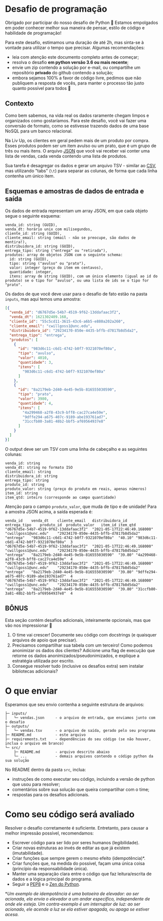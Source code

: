 # Desafio de programação

Obrigado por participar do nosso desafio de Python 🐍 Estamos empolgados em poder conhecer melhor sua maneira de pensar, estilo de código e habilidade de programação!

Para este desafio, estimamos uma duração de até 2h, mas sinta-se à vontade para utilizar o tempo que precisar. Algumas recomendações:

- leia com atenção este documento completo antes de começar;
- resolva o desafio **em python versão 3.6 ou mais recente**;
- envie um zip contendo a solução por e-mail, ou compartilhe um repositório **privado** do github contendo a solução;
- embora sejamos 100% a favor de código livre, pedimos que não publiquem a resposta de vocês, para manter o processo tão justo quanto possível para todos 🙂

## Contexto

Como bem sabemos, na vida real os dados raramente chegam limpos e organizados como gostaríamos. Para este desafio, você vai fazer uma conversão de formato, como se estivesse trazendo dados de uma base NoSQL para um banco relacional.

Na Liv Up, os clientes em geral pedem mais de um produto por compra. Esses produtos podem ser um item avulso ou um prato, que é um grupo de três ou mais itens. O arquivo [JSON](https://pt.wikipedia.org/wiki/JSON) que você vai receber vai conter uma lista de vendas, cada venda contendo uma lista de produtos.

Sua tarefa é desagregar os dados e gerar um arquivo TSV - similar ao [CSV](https://pt.wikipedia.org/wiki/Comma-separated_values), mas utilizando "tabs" (`\t`) para separar as colunas, de forma que cada linha contenha um único item.

## Esquemas e amostras de dados de entrada e saída

Os dados de entrada representam um array JSON, em que cada objeto segue o seguinte esquema:

```
venda_id: string (GUID),
venda_dt: horário unix com milisegundos,
cliente_id: string (GUID),
cliente_email: string (email - não se preocupe, são dados de mentira!),
distribuidora_id: string (GUID),
entrega_tipo: string ("entrega" ou "retirada"),
produtos: array de objetos JSON com o seguinte schema:
  id: string (GUID),
  tipo: string ("avulso" ou "prato"),
  valor: integer (preço do item em centavos),
  quantidade: integer,
  itens: array de string (GUID), com um único elemento (igual ao id do produto) se o tipo for "avulso", ou uma lista de ids se o tipo for "prato".
```

Os dados de que você deve usar para o desafio de fato estão na pasta `inputs`, mas aqui temos uma amostra:

```json
[{
  "venda_id": "d6767d5e-54b7-4519-9f62-13ddafaac3f2",
  "venda_dt": 1621302409.168,
  "cliente_id": "55c5cd11-3615-43c6-a6b5-e880a202a260",
  "cliente_email": "cwillgoss1@unc.edu",
  "distribuidora_id": "29234170-850e-4435-bffb-d7817b8d5da2",
  "entrega_tipo": "entrega",
  "produtos": [
    {
      "id": "983d6c11-c6d1-4742-b0f7-9321070ef80a",
      "tipo": "avulso",
      "valor": 4010,
      "quantidade": 3,
      "itens": [
        "983d6c11-c6d1-4742-b0f7-9321070ef80a"
      ]
    },
    {
      "id": "8a2179eb-2d40-4e45-9e5b-816555030590",
      "tipo": "prato",
      "valor": 3980,
      "quantidade": 4,
      "itens": [
        "4a299468-a2f8-43c9-bff8-cac27ca4e59e",
        "9dffe294-a675-407c-9189-abe193761ad7",
        "31ccfb80-3a81-48b2-bbf5-af69564937e8"
      ]
    }
  ]
}]
```

O output deve ser um TSV com uma linha de cabeçalho e as seguintes colunas:

```
venda_id: string
venda_dt: string no formato ISO
cliente_email: string
distribuidora_id: string
entrega_tipo: string
produto_id: string
produto_valor: string (preço do produto em reais, apenas números)
item_id: string
item_qtd: inteiro (corresponde ao campo quantidade)
```

Atenção para o campo `produto_valor`, que muda de tipo e de unidade! Para a amostra JSON acima, a saída esperada é:

```TSV
venda_id	venda_dt	cliente_email	distribuidora_id	entrega_tipo	produto_id	produto_valor	item_id	item_qtd
"d6767d5e-54b7-4519-9f62-13ddafaac3f2"	"2021-05-17T22:46:49.168000"	"cwillgoss1@unc.edu"	"29234170-850e-4435-bffb-d7817b8d5da2"	"entrega"	"983d6c11-c6d1-4742-b0f7-9321070ef80a"	"40.10"	"983d6c11-c6d1-4742-b0f7-9321070ef80a"	3
"d6767d5e-54b7-4519-9f62-13ddafaac3f2"	"2021-05-17T22:46:49.168000"	"cwillgoss1@unc.edu"	"29234170-850e-4435-bffb-d7817b8d5da2"	"entrega"	"8a2179eb-2d40-4e45-9e5b-816555030590"	"39.80"	"4a299468-a2f8-43c9-bff8-cac27ca4e59e"	4
"d6767d5e-54b7-4519-9f62-13ddafaac3f2"	"2021-05-17T22:46:49.168000"	"cwillgoss1@unc.edu"	"29234170-850e-4435-bffb-d7817b8d5da2"	"entrega"	"8a2179eb-2d40-4e45-9e5b-816555030590"	"39.80"	"9dffe294-a675-407c-9189-abe193761ad7"	4
"d6767d5e-54b7-4519-9f62-13ddafaac3f2"	"2021-05-17T22:46:49.168000"	"cwillgoss1@unc.edu"	"29234170-850e-4435-bffb-d7817b8d5da2"	"entrega"	"8a2179eb-2d40-4e45-9e5b-816555030590"	"39.80"	"31ccfb80-3a81-48b2-bbf5-af69564937e8"	4
```

## BÔNUS

Esta seção contém desafios adicionais, inteiramente opcionais, mas que vão nos impressionar 🙂

1. O time vai crescer! Documente seu código com docstrings (e quaisquer arquivos de apoio que precisar).
2. Precisamos compartilhar sua tabela com um terceiro! Como podemos anonimizar os dados dos clientes? Adicione uma flag de execução que retorne os dados anonimizados/pseudonimizados, e explique a estratégia utilizada por escrito.
3. Consegue resolver tudo (inclusive os desafios extra) sem instalar bibliotecas adicionais?

# O que enviar
Esperamos que seu envio contenha a seguinte estrutura de arquivos:

```
├─ inputs/
│   └─ vendas.json     - o arquivo de entrada, que enviamos junto com o desafio
├─ outputs/
│   └─ vendas.tsv      - o arquivo de saída, gerado pelo seu programa
├─ README.md           - este arquivo
├─ requirements.txt    - dependências do seu código (se não houver, inclua o arquivo em branco)
└─ src/
    ├─ README.md       - arquivo descrito abaixo
    └─ ...             - demais arquivos contendo o código python da sua solução
```

No README dentro da pasta `src`, inclua:
- instruções de como executar seu código, incluindo a versão de python que usou para resolver;
- comentários sobre sua solução que queira compartilhar com o time;
- respostas para os desafios adicionais.

# Como seu código será avaliado

Resolver o desafio corretamente é suficiente. Entretanto, para causar a melhor impressão possível, recomendamos:
- Escrever código para ser lido por seres humanos (legibilidade).
- Criar novas estruturas ao invés de editar as que já existem (imutabilidade).
- Criar funções que sempre gerem o mesmo efeito (idempotência)*.
- Criar funções que, na medida do possível, façam uma única coisa (princípio da responsabilidade única).
- Manter uma separação clara entre o código que faz leitura/escrita de dados e a lógica principal do programa.
- Seguir a [PEP8](https://www.python.org/dev/peps/pep-0008/) e o [Zen do Python](https://pt.wikipedia.org/wiki/Zen_of_Python).

*_Um exemplo de idempotência é uma botoeira de elevador: ao ser acionada, ela envia o elevador a um andar específico, independente de onde ele esteja. Um contra-exemplo é um interruptor de luz: ao ser acionado, ele acende a luz se ela estiver apagada, ou apaga se estiver acesa._